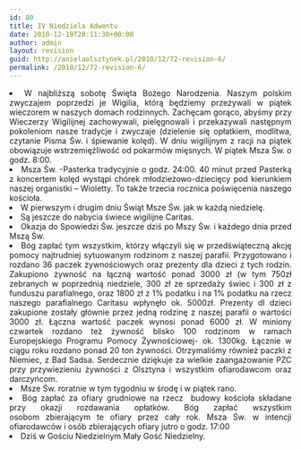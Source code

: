 ```yaml
---
id: 80
title: IV Niedziela Adwentu
date: 2010-12-19T20:11:30+00:00
author: admin
layout: revision
guid: http://anielaolsztynek.pl/2010/12/72-revision-6/
permalink: /2010/12/72-revision-6/
---
```

<li style="text-align: justify;">
  W najbliższą sobotę Święta Bożego Narodzenia. Naszym polskim zwyczajem poprzedzi je Wigilia, którą będziemy przeżywali w piątek wieczorem w naszych domach rodzinnych. Zachęcam gorąco, abyśmy przy Wieczerzy Wigilijnej zachowywali, pielęgnowali i przekazywali następnym pokoleniom nasze tradycje i zwyczaje (dzielenie się opłatkiem, modlitwa, czytanie Pisma Św. i śpiewanie kolęd). W dniu wigilijnym z racji na piątek obowiązuje wstrzemięźliwość od pokarmów mięsnych. W piątek Msza Św. o godz. 8:00.
</li>
<li style="text-align: justify;">
  Msza Św. -Pasterka tradycyjnie o godz. 24:00. 40 minut przed Pasterką z koncertem kolęd wystąpi chórek młodzieżowo-dziecięcy pod kierunkiem naszej organistki &#8211; Wioletty. To także trzecia rocznica poświęcenia naszego kościoła.
</li>
<li style="text-align: justify;">
  W pierwszym i drugim dniu Świąt Msze Św. jak w każdą niedzielę.
</li>
<li style="text-align: justify;">
  Są jeszcze do nabycia świece wigilijne Caritas.
</li>
<li style="text-align: justify;">
  Okazja do Spowiedzi Św. jeszcze dziś po Mszy Św. i każdego dnia przed Mszą Św.
</li>
<li style="text-align: justify;">
  Bóg zapłać tym wszystkim, którzy włączyli się w przedświąteczną akcję pomocy najtrudniej sytuowanym rodzinom z naszej parafii. Przygotowano i rozdano 36 paczek żywnościowych oraz prezenty dla dzieci z tych rodzin. Zakupiono żywność na łączną wartość ponad 3000 zł (w tym 750zł zebranych w poprzednią niedziele, 300 zł ze sprzedaży świec i 300 zł z funduszu parafialnego, oraz 1800 zł z 1% podatku i na 1% podatku na rzecz naszego parafialnego Caritasu wpłynęło ok. 5000zł. Prezenty dl dzieci zakupione zostały głównie przez jedną rodzinę z naszej parafii o wartości 3000 zł. Łączna wartość paczek wynosi ponad 6000 zł. W miniony czwartek rozdano też żywność blisko 100 rodzinom w ramach Europejskiego Programu Pomocy Żywnościowej- ok. 1300kg. Łącznie w ciągu roku rozdano ponad 20 ton żywności. Otrzymaliśmy również paczki z Niemiec, z Bad Sadsa. Serdecznie dziękuje za wielkie zaangażowanie PZC przy przywiezieniu żywności z Olsztyna i wszystkim ofiarodawcom oraz darczyńcom.
</li>
<li style="text-align: justify;">
  Msze Św. roratnie w tym tygodniu w środę i w piątek rano.
</li>
<li style="text-align: justify;">
  Bóg zapłać za ofiary grudniowe na rzecz  budowy kościoła składane przy okazji rozdawania opłatków. Bóg zapłać wszystkim osobom zbierającym te ofiary przez cały rok. Msza Św. w intencji ofiarodawców i osób zbierających ofiary jutro o godz. 17:00
</li>
<li style="text-align: justify;">
  Dziś w Gościu Niedzielnym Mały Gość Niedzielny.
</li>